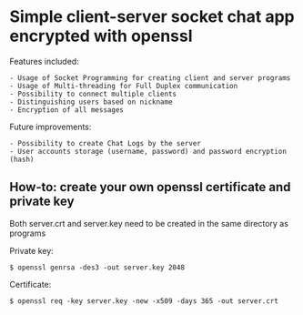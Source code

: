 # Simple client-server socket chat app encrypted with openssl

 Features included:

    - Usage of Socket Programming for creating client and server programs
    - Usage of Multi-threading for Full Duplex communication
    - Possibility to connect multiple clients
    - Distinguishing users based on nickname
    - Encryption of all messages

Future improvements:

    - Possibility to create Chat Logs by the server
    - User accounts storage (username, password) and password encryption (hash)


##  How-to: create your own openssl certificate and private key

Both server.crt and server.key need to be created in the same directory as programs 

Private key:
```
$ openssl genrsa -des3 -out server.key 2048
```

Certificate:
```
$ openssl req -key server.key -new -x509 -days 365 -out server.crt
```
